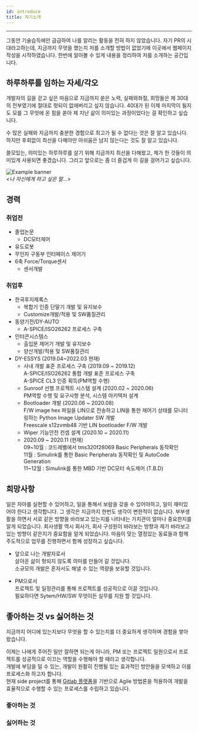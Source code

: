 ```yaml
---
id: introduce
title: 자기소개
---
```

---

그동안 기술습득에만 급급하여 나를 알리는 활동을 전혀 하지 않았습니다. 자기 PR의 시대라고하는데, 지금까지 무엇을 했는지 저를 소개할 방법이 없었기에 이곳에서 웹페이지 작성을 시작하였습니다. 한번에 알아볼 수 있게 내용을 정리하여 저를 소개하는 공간입니다.

## 하루하루를 임하는 자세/각오

개발자의 길을 걷고 싶은 마음으로 지금까지 쏟은 노력, 실패와좌절, 희망들은 제 30대의 전부였기에 절대로 헛되이 없애버리고 싶지 않습니다.
40대가 된 이제 마지막이 될지도 모를 그 무엇에 온 힘을 쏟아 제 지난 삶이 의미있는 과정이었다는 걸 확인하고 싶습니다.

수 많은 실패와 지금까지 충분한 경험으로 최고가 될 수 없다는 것은 잘 알고 있습니다.
하지만 후회없이 최선을 다해야만 아쉬움은 남지 않는다는 것도 잘 알고 있습니다.

쓸모있는, 의미있는 하루하루를 살기 위해 지금까지 최선을 다해왔고, 제가 한 것들이 의미있게 사용되면 좋겠습니다.
그리고 앞으로는 좀 더 즐겁게 이 길을 걸어가고 싶습니다.

<p align="center">
	<div class="box" >
		<img
			src={require('/img/Nietzsche_Quotes.jpg').default}
			alt="Example banner"
		/><br/><em>&lt;나 자신에게 하고 싶은 말...&gt;</em>
	</div>
</p>

## 경력

### 취업전
* 졸업논문
  * DC모터제어
* 유도로봇
* 무인차 구동부 인터페이스 제어기
* 6축 Force/Torque센서
  * 센서개발

### 취업후
* 한국후지제록스
  * 복합기 인증 단말기 개발 및 유지보수
  * Customize개발/적용 및 SW품질관리
* 동양기전/DY-AUTO
  * A-SPICE/ISO26262 프로세스 구축
* 인터콘시스템스
  * 출입문 제어기 개발 및 유지보수
  * 양산개발/적용 및 SW품질관리
* DY-ESSYS (2019.04~2022.03 현재)
  * 사내 개발 표준 프로세스 구축 (2019.09 ~ 2019.12)  
  A-SPICE/ISO26262 통합 개발 표준 프로세스 구축  
  A-SPICE CL3 인증 획득(PM역할 수행)
  * Sunroof 선행 프로젝트 시스템 설계 (2020.02 ~ 2020.06)  
  PM역할 수행 및 요구사항 분석, 시스템 아키텍처 설계
  * Bootloader 개발 (2020.06 ~ 2020.08)  
  F/W image hex 파일을 LIN으로 전송하고 LIN을 통한 제어기 상태를 모니터링하는 Python Image Updater SW 개발  
  Freescale s12zvmb48 기반 LIN bootloader F/W 개발
  * Wiper 기능안전 컨셉 설계 (2020.10 ~ 2020.11)
  * 2020.09 ~ 2020.11 (현재)  
  09~10월 : 코드레벨에서 tms320f28069 Basic Peripherals 동작확인  
  11월 : Simulink를 통한 Basic Peripherals 동작확인 및 AutoCode Generation  
  11~12월 : Simulink를 통한 MBD 기반 DC모터 속도제어 (T.B.D)

## 희망사항

일은 자아를 실현할 수 있어하고, 일을 통해서 보람을 갖을 수 있어야하고, 일이 재미있어야 한다고 생각합니다. 그 생각은 지금까지 한번도 생각이 변한적이 없습니다. 
부부생활을 하면서 서로 같은 방향을 바라보고 있는지를 나타내는 가치관이 얼마나 중요한지를 알게 되었습니다. 회사생활 역시 회사가, 회사 구성원이 바라보는 방향과 제가 바라보고 있는 방향이 같은지가 중요함을 알게 되었습니다.
마음이 맞는 열정있는 동료들과 함께 주도적으로 업무를 진행하면서 함께 성장하고 싶습니다.

* 앞으로 나는 개발자로서  
살아온 삶이 헛되지 않도록 의미를 만들어 갈 것입니다.  
소규모의 개발은 혼자서도 해낼 수 있는 역량을 보유할 것입니다.  

* PM으로서  
프로젝트 및 일정관리를 통해 프로젝트를 성공적으로 이끌 것입니다.  
필요하다면 Sytem/HW/SW 무엇이든 실무를 지원 할 것입니다.

## 좋아하는 것 vs 싫어하는 것

지금까지 어디에 있는지보다 무엇을 할 수 있는지를 더 중요하게 생각하며 경험을 쌓아 왔습니다.

이제는 나에게 주어진 일만 잘하면 되는게 아니라, PM 또는 프로젝트 일원으로서 프로젝트를 성공적으로 이끄는 역할을 수행해야 할 때라고 생각합니다.  
개발에 부담을 덜 수 있는, 개발이 원활히 진행될 있는 효과적인 방안들을 모색하고 이를 프로세스화 하고자 합니다.  
현재 side project를 통해 [Gitlab 플랫폼](https://about.gitlab.com/why/)을 기반으로 Agile 방법론을 적용하여 개발을 효율적으로 수행할 수 있는 프로세스를 수립하고 있습니다.

### 좋아하는 것


### 싫어하는 것


